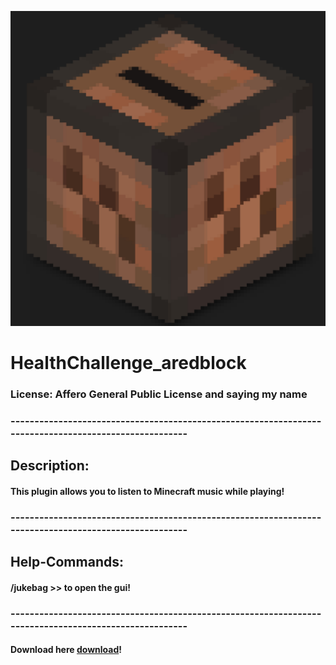 ![Error at loading](logo.jpg)
# HealthChallenge_aredblock

### License: Affero General Public License and saying my name
### ------------------------------------------------------------------------------------------------------

## Description:
#### This plugin allows you to listen to Minecraft music while playing!

### ------------------------------------------------------------------------------------------------------
## Help-Commands:
#### /jukebag >> to open the gui!
### ------------------------------------------------------------------------------------------------------


#### Download here [download](https://modrinth.com/plugin/jukebag)!



